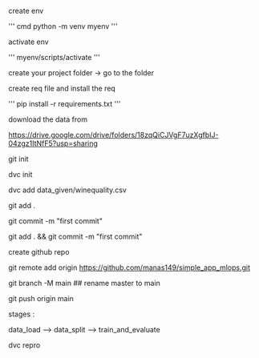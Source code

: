 create env

''' cmd
python -m venv myenv
'''

activate env

'''
myenv/scripts/activate
'''

create your project folder -> go to the folder

create req file and install the req

'''
pip install -r requirements.txt
'''

download the data from

https://drive.google.com/drive/folders/18zqQiCJVgF7uzXgfbIJ-04zgz1ItNfF5?usp=sharing

git init

dvc init

dvc add data_given/winequality.csv

git add .

git commit -m "first commit"

git add . && git commit -m "first commit"

create github repo

git remote add origin https://github.com/manas149/simple_app_mlops.git

git branch -M main  ## rename master to main

git push origin main


stages :

data_load --> data_split --> train_and_evaluate

dvc repro